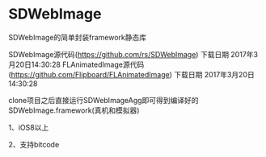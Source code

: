 # SDWebImage
SDWebImage的简单封装framework静态库

SDWebImage源代码(https://github.com/rs/SDWebImage) 下载日期 2017年3月20日14:30:28
FLAnimatedImage源代码(https://github.com/Flipboard/FLAnimatedImage) 下载日期 2017年3月20日14:30:28

clone项目之后直接运行SDWebImageAgg即可得到编译好的SDWebImage.framework(真机和模拟器)

1、iOS8以上

2、支持bitcode
